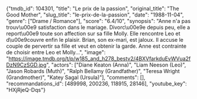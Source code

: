 {"tmdb_id": 104301, "title": "Le prix de la passion", "original_title": "The Good Mother", "slug_title": "le-prix-de-la-passion", "date": "1988-11-04", "genre": ["Drame / Romance"], "score": "6.4/10", "synopsis": "Anne n'a pas trouv\u00e9 satisfaction dans le mariage. Divorc\u00e9e depuis peu, elle a report\u00e9 toute son affection sur sa fille Molly. Elle rencontre Leo et d\u00e9couvre enfin le plaisir. Brian, son ex-mari, est jaloux. Il accuse le couple de pervertir sa fille et veut en obtenir la garde. Anne est contrainte de choisir entre Leo et Molly...", "image": "https://image.tmdb.org/t/p/w185_and_h278_bestv2/4BXVfarkduEvWVua2fDzN9CzSGD.jpg", "actors": ["Diane Keaton (Anna)", "Liam Neeson (Leo)", "Jason Robards (Muth)", "Ralph Bellamy (Grandfather)", "Teresa Wright (Grandmother)", "Katey Sagal (Ursula)"], "comments": [], "recommandations_id": [489998, 200236, 118915, 28146], "youtube_key": "HXjRjeQ-Dqs"}